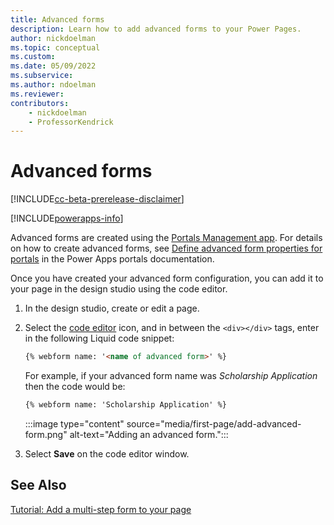 ```yaml
---
title: Advanced forms
description: Learn how to add advanced forms to your Power Pages.
author: nickdoelman
ms.topic: conceptual
ms.custom: 
ms.date: 05/09/2022
ms.subservice:
ms.author: ndoelman 
ms.reviewer: 
contributors:
    - nickdoelman
    - ProfessorKendrick
---
```


# Advanced forms

[!INCLUDE[cc-beta-prerelease-disclaimer](../includes/cc-beta-prerelease-disclaimer.md)]

[!INCLUDE[powerapps-info](../includes/cc-powerapps-info.md)]

Advanced forms are created using the [Portals Management app](../configure/portal-management-app.md). For details on how to create advanced forms, see [Define advanced form properties for portals](/power-apps/maker/portals/configure/web-form-properties) in the Power Apps portals documentation.

Once you have created your advanced form configuration, you can add it to your page in the design studio using the code editor.

1. In the design studio, create or edit a page.

1. Select the [code editor](code-editor.md) icon, and in between the `<div></div>` tags, enter in the following Liquid code snippet:

    ```html
    {% webform name: '<name of advanced form>' %}
    ```

    For example, if your advanced form name was *Scholarship Application* then the code would be:

    ```html
    {% webform name: 'Scholarship Application' %}
    ```

    :::image type="content" source="media/first-page/add-advanced-form.png" alt-text="Adding an advanced form.":::

1. Select **Save** on the code editor window.

## See Also

[Tutorial: Add a multi-step form to your page](tutorial-add-multi-step-form.md)<br>